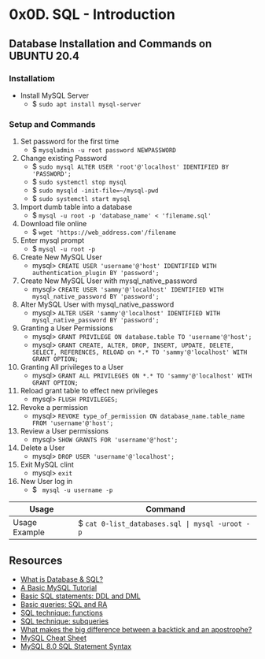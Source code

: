 # 0x0D. SQL - Introduction


## Database Installation and Commands on UBUNTU 20.4
### Installatiom
- Install MySQL Server
  - $ ```sudo apt install mysql-server```
### Setup and Commands
1. Set password for the first time
	- $ ```mysqladmin -u root password NEWPASSWORD```
2. Change existing Password
	- $ ```sudo mysql ALTER USER 'root'@'localhost' IDENTIFIED BY 'PASSWORD';```
	- $ ```sudo systemctl stop mysql```
	- $ ```sudo mysqld -init-file=~/mysql-pwd```
	- $ ```sudo systemctl start mysql```
3. Import dumb table into a database
	- $ ```mysql -u root -p 'database_name' < 'filename.sql'```
4. Download file online
	- $ ```wget 'https://web_address.com'/filename```
5. Enter mysql prompt
	- $ ```mysql -u root -p```
6. Create New MySQL User
	- mysql> ```CREATE USER 'username'@'host' IDENTIFIED WITH authentication_plugin BY 'password';```
7. Create New MySQL User with mysql_native_password
	- mysql> ```CREATE USER 'sammy'@'localhost' IDENTIFIED WITH mysql_native_password BY 'password';```
8. Alter MySQL User with mysql_native_password
	- mysql> ```ALTER USER 'sammy'@'localhost' IDENTIFIED WITH mysql_native_password BY 'password';```
9. Granting a User Permissions
	- mysql> ```GRANT PRIVILEGE ON database.table TO 'username'@'host';```
	- mysql> ```GRANT CREATE, ALTER, DROP, INSERT, UPDATE, DELETE, SELECT, REFERENCES, RELOAD on *.* TO 'sammy'@'localhost' WITH GRANT OPTION;```
10. Granting All privileges to a User
	- mysql> ```GRANT ALL PRIVILEGES ON *.* TO 'sammy'@'localhost' WITH GRANT OPTION;```
11. Reload grant table to effect new privileges
	- mysql> ```FLUSH PRIVILEGES;```
12. Revoke a permission
	- mysql> ```REVOKE type_of_permission ON database_name.table_name FROM 'username'@'host';```
13. Review a User permissions
	- mysql> ```SHOW GRANTS FOR 'username'@'host';```
14. Delete a User
	- mysql> ```DROP USER 'username'@'localhost';```
15. Exit MySQL clint
	- mysql> ```exit```
16. New User log in
	- $ ``` mysql -u username -p```

| Usage | Command |
| ---- | -------- |
| Usage Example | $ ```cat 0-list_databases.sql \| mysql -uroot -p``` |
  
## Resources
- [What is Database & SQL?](https://alx-intranet.hbtn.io/rltoken/yyRKTEdRkYEVlRgZPbasjw)
- [A Basic MySQL Tutorial](https://alx-intranet.hbtn.io/rltoken/sV2PtK5YfQsXWW1malRZ5Q)
- [Basic SQL statements: DDL and DML](https://alx-intranet.hbtn.io/rltoken/IUKo4-UaRZSKPvXr5u9oBw)
- [Basic queries: SQL and RA](https://alx-intranet.hbtn.io/rltoken/rXKvu2u7vg1Hj6bnX7UgMg)
- [SQL technique: functions](https://alx-intranet.hbtn.io/rltoken/-Riv_dzSYsJyvy-LlaO6Mg)
- [SQL technique: subqueries](https://alx-intranet.hbtn.io/rltoken/QpIXoR--8eBIaidgSWYsBQ)
- [What makes the big difference between a backtick and an apostrophe?](https://alx-intranet.hbtn.io/rltoken/Gt0nFJPJRwW2Y0izzwbVrw)
- [MySQL Cheat Sheet](https://alx-intranet.hbtn.io/rltoken/wLQZvDtRCG9eQ69c8jvYVA)
- [MySQL 8.0 SQL Statement Syntax](https://alx-intranet.hbtn.io/rltoken/HmdmLiYBM0Q34iCYPWd9XQ)
